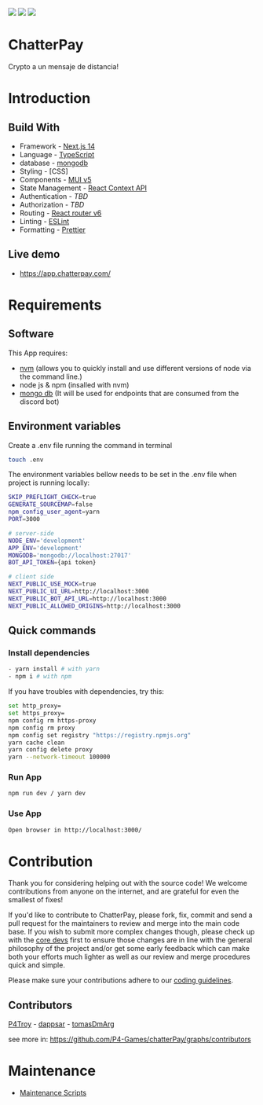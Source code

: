 ![](https://img.shields.io/badge/NextJs-informational?style=flat&logo=next&logoColor=white&color=6aa6f8)
![](https://img.shields.io/badge/Typescript-informational?style=flat&logo=typescript&logoColor=white&color=6aa6f8)
![](https://img.shields.io/badge/scss-informational?style=flat&logo=scss&logoColor=white&color=6aa6f8)

# ChatterPay

Crypto a un mensaje de distancia!

# Introduction

## Build With
  - Framework - [Next.js 14](https://nextjs.org/14)
  - Language - [TypeScript](https://www.typescriptlang.org)
  - database - [mongodb](https://www.mongodb.com)
  - Styling - [CSS]
  - Components - [MUI v5](https://mui.com/)
  - State Management - [React Context API](https://react.dev/reference/react/useContext)
  - Authentication - *TBD*
  - Authorization - *TBD*
  - Routing - [React router v6](https://reactrouter.com/en/main/start/overview)
  - Linting - [ESLint](https://eslint.org)
  - Formatting - [Prettier](https://prettier.io)


## Live demo

- https://app.chatterpay.com/

# Requirements

## Software

This App requires:

- [nvm](https://github.com/nvm-sh/nvm) (allows you to quickly install and use different versions of node via the command line.)
- node js & npm (insalled with nvm)
- [mongo db](https://www.mongodb.com/docs/manual/installation/) (It will be used for endpoints that are consumed from the discord bot)

## Environment variables

Create a .env file running the command in terminal

```sh
touch .env
```

The environment variables bellow needs to be set in the .env file when project is running locally:

```sh
SKIP_PREFLIGHT_CHECK=true
GENERATE_SOURCEMAP=false
npm_config_user_agent=yarn
PORT=3000

# server-side
NODE_ENV='development'
APP_ENV='development'
MONGODB='mongodb://localhost:27017'
BOT_API_TOKEN={api token}

# client side
NEXT_PUBLIC_USE_MOCK=true
NEXT_PUBLIC_UI_URL=http://localhost:3000
NEXT_PUBLIC_BOT_API_URL=http://localhost:3000
NEXT_PUBLIC_ALLOWED_ORIGINS=http://localhost:3000
```

## Quick commands

### Install dependencies

```sh
- yarn install # with yarn
- npm i # with npm
```

If you have troubles with dependencies, try this:

```sh
set http_proxy=
set https_proxy=
npm config rm https-proxy
npm config rm proxy
npm config set registry "https://registry.npmjs.org"
yarn cache clean
yarn config delete proxy
yarn --network-timeout 100000
```

### Run App

```sh
npm run dev / yarn dev
```

### Use App

```sh
Open browser in http://localhost:3000/
```

# Contribution

Thank you for considering helping out with the source code! We welcome contributions from anyone on the internet, and are grateful for even the smallest of fixes!

If you'd like to contribute to ChatterPay, please fork, fix, commit and send a pull request for the maintainers to review and merge into the main code base. If you wish to submit more complex changes though, please check up with the [core devs](https://github.com/P4-Games/chatterPay/graphs/contributors) first to ensure those changes are in line with the general philosophy of the project and/or get some early feedback which can make both your efforts much lighter as well as our review and merge procedures quick and simple.

Please make sure your contributions adhere to our [coding guidelines](./.doc/development/coding-guidelines.md).

## Contributors

[P4Troy](https://github.com/mpefaur) - [dappsar](https://github.com/dappsar) - [tomasDmArg](https://github.com/TomasDmArg)

see more in: https://github.com/P4-Games/chatterPay/graphs/contributors


# Maintenance

- [Maintenance Scripts](./.doc/maintenance/maintenance-scripts.md)
